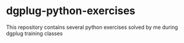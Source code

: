 # dgplug-python-exercises
This repository contains several python exercises solved by me during dgplug training classes
